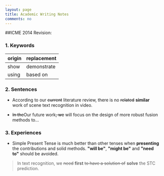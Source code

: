 ```yaml
---
layout: page
title: Academic Writing Notes
comments: no
---
```




##ICME 2014 Revision:

### 1. Keywords
origin | replacement
--- | ---
show | demonstrate
using | based on


### 2. Sentences

- According to our ~~current~~ literature review, there is no ~~related~~ **similar** work of scene text recognition in video.

- ~~In the~~Our future work~~, we~~ will focus on the design of more robust fusion methods to...


### 3. Experiences

- Simple Present Tense is much better than other tenses when **presenting** the contributions and solid methods. **"will be"**, **"might be"** and **"need to"** should be avoided.

> In text recognition, we ~~need~~ **first** ~~to have a solution of~~ **solve** the STC prediction.
